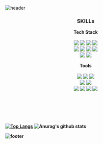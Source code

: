 
 ![header](https://capsule-render.vercel.app/api?type=slice&color=gradient&height=200&section=header&text=Hello%20SeYoung's%20Git&fontSize=40&animation=fadeIn&fontAlign=70&rotate=12&stroke=A6A6A6)



<div align=center>
 <h3><b>SKILLs<b></h3>

 Tech Stack <br><br>
 <img src="https://img.shields.io/badge/Java-018EF5?style=flat-square&logo=JAVA&logoColor=white"/>
 <img src="https://img.shields.io/badge/Android-3DDC84?style=flat-square&logo=Android&logoColor=white"/>
 <img src="https://img.shields.io/badge/C-FFB80B?style=flat-square&logo=C&logoColor=white"/>
 <img src="https://img.shields.io/badge/Python-8BC0D0?style=flat-square&logo=Python&logoColor=black"/>
  <br>
 <img src="https://img.shields.io/badge/Html-CC6699?style=flat-square&logo=html&logoColor=white"/>
 <img src="https://img.shields.io/badge/CSS-FF7F7F?style=flat-square&logo=css&logoColor=black"/>
 <img src="https://img.shields.io/badge/JavaScript-FFE200?style=flat-square&logo=JavaScript&logoColor=white"/>
 <img src="https://img.shields.io/badge/SpringBoot-0ABF53?style=flat-square&logo=SpringBoot&logoColor=white"/>
  <br>
 <img src="https://img.shields.io/badge/React-02A9FF?style=flat-square&logo=React&logoColor=white"/>
 <img src="https://img.shields.io/badge/Node-9999FF?style=flat-square&logo=React&logoColor=white"/>
 
 Tools <br><br>
  <img src="https://img.shields.io/badge/VisualStudioCode-94399E?style=flat-square&logo=VisualStudioCode&logoColor=white"/>
 <img src="https://img.shields.io/badge/IntelliJ-00274E?style=flat-square&logo=IntelliJ&logoColor=white"/>
 <img src="https://img.shields.io/badge/Eclipse-F6F6F6?style=flat-square&logo=Eclipse&logoColor=black"/>
 <br>
 <img src="https://img.shields.io/badge/MongoDB-FFB71B?style=flat-square&logo=MySQL&logoColor=white"/>
 <img src="https://img.shields.io/badge/MySQL-FF66AA?style=flat-square&logo=MySQL&logoColor=white"/>
 <br>
 <img src="https://img.shields.io/badge/RStudio-0093DD?style=flat-square&logo=RStudio&logoColor=white"/>
 <img src="https://img.shields.io/badge/AndroidStudio-FFDD00?style=flat-square&logo=AndroidStudio&logoColor=13324B"/>
 <img src="https://img.shields.io/badge/3DMax-0AC18E?style=flat-square&logo=3dMax&logoColor=black"/>
 <img src="https://img.shields.io/badge/GitHub-F64935?style=flat-square&logo=GitHub&logoColor=white"/>
 <br><br><br>
  <br><br><br>
 </div>
  
  

  [![Top Langs](https://github-readme-stats.vercel.app/api/top-langs/?username=seyoung712)](https://github.com/anuraghazra/github-readme-stats)
  ![Anurag's github stats](https://github-readme-stats.vercel.app/api?username=seyoung712&show_icons=true&theme=swift)
  
   ![footer](https://capsule-render.vercel.app/api?type=slice&color=gradient&height=100&section=footer)
